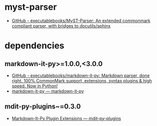 # myst-parser
- [GitHub - executablebooks/MyST-Parser: An extended commonmark compliant parser, with bridges to docutils/sphinx](https://github.com/executablebooks/MyST-Parser)

# dependencies
## markdown-it-py>=1.0.0,<3.0.0
- [GitHub - executablebooks/markdown-it-py: Markdown parser, done right. 100% CommonMark support, extensions, syntax plugins & high speed. Now in Python!](https://github.com/executablebooks/markdown-it-py)
- [markdown-it-py — markdown-it-py](https://markdown-it-py.readthedocs.io/en/latest/)

## mdit-py-plugins~=0.3.0

- [Markdown-It-Py Plugin Extensions — mdit-py-plugins](https://mdit-py-plugins.readthedocs.io/en/latest/)

